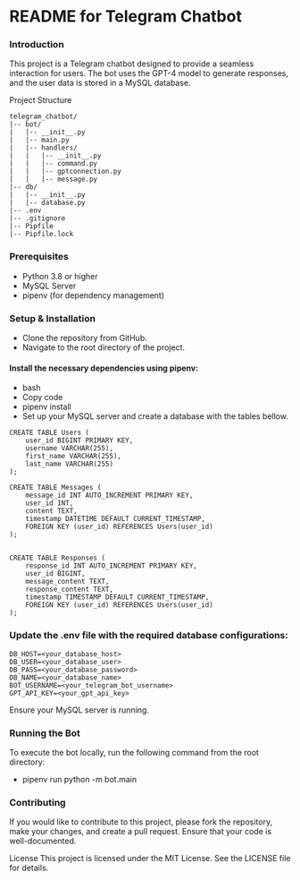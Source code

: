 # README for Telegram Chatbot
### Introduction
This project is a Telegram chatbot designed to provide a seamless interaction for users. The bot uses the GPT-4 model to generate responses, and the user data is stored in a MySQL database.

Project Structure

```
telegram_chatbot/
|-- bot/
|   |-- __init__.py
|   |-- main.py
|   |-- handlers/
|   |   |-- __init__.py
|   |   |-- command.py
|   |   |-- gptconnection.py
|   |   |-- message.py
|-- db/
|   |-- __init__.py
|   |-- database.py
|-- .env
|-- .gitignore
|-- Pipfile
|-- Pipfile.lock
```
### Prerequisites
* Python 3.8 or higher
* MySQL Server
* pipenv (for dependency management)
  
### Setup & Installation
* Clone the repository from GitHub.
* Navigate to the root directory of the project.

#### Install the necessary dependencies using pipenv:
* bash
* Copy code
* pipenv install
* Set up your MySQL server and create a database with the tables bellow.
```
CREATE TABLE Users (
    user_id BIGINT PRIMARY KEY,
    username VARCHAR(255),
    first_name VARCHAR(255),
    last_name VARCHAR(255)
);

CREATE TABLE Messages (
    message_id INT AUTO_INCREMENT PRIMARY KEY,
    user_id INT,
    content TEXT,
    timestamp DATETIME DEFAULT CURRENT_TIMESTAMP,
    FOREIGN KEY (user_id) REFERENCES Users(user_id)
);


CREATE TABLE Responses (
    response_id INT AUTO_INCREMENT PRIMARY KEY,
    user_id BIGINT,
    message_content TEXT,
    response_content TEXT,
    timestamp TIMESTAMP DEFAULT CURRENT_TIMESTAMP,
    FOREIGN KEY (user_id) REFERENCES Users(user_id)
);
```
### Update the .env file with the required database configurations:
```
DB_HOST=<your_database_host>
DB_USER=<your_database_user>
DB_PASS=<your_database_password>
DB_NAME=<your_database_name>
BOT_USERNAME=<your_telegram_bot_username>
GPT_API_KEY=<your_gpt_api_key>
```
Ensure your MySQL server is running.
### Running the Bot
To execute the bot locally, run the following command from the root directory:
* pipenv run python -m bot.main
  
### Contributing
If you would like to contribute to this project, please fork the repository, make your changes, and create a pull request. Ensure that your code is well-documented.

License
This project is licensed under the MIT License. See the LICENSE file for details.
